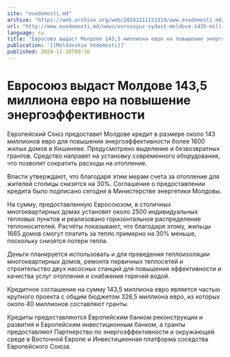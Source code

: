 ```yaml
---
site: "evedomosti.md"
archive: "https://web.archive.org/web/20241211152319/www.evedomosti.md/news/evrosoyuz-vydast-moldove-1435-milliona-evro-na-povyshenie-en"
url: "http://www.evedomosti.md/news/evrosoyuz-vydast-moldove-1435-milliona-evro-na-povyshenie-en"
language: ru
title: "Евросоюз выдаст Молдове 143,5 миллиона евро на повышение энергоэффективности"
publication: '[[Moldavskie Vedomosti]]'
published: 2024-11-30T09:16
---
```


# Евросоюз выдаст Молдове 143,5 миллиона евро на повышение энергоэффективности

Европейский Союз предоставит Молдове кредит в размере около 143 миллионов евро для повышения энергоэффективности более 1600 жилых домов в Кишиневе. Предусмотрено выделение и безвозвратных грантов. Средство направят на установку современного оборудования, что позволит сократить расходы на отопление.

Власти утверждают, что благодаря этим мерам счета за отопление для жителей столицы снизятся на 30%. Соглашение о предоставлении кредита было подписано сегодня в Министерстве энергетики Молдовы.

На сумму, предоставленную Евросоюзом, в столичных многоквартирных домах установят около 2500 индивидуальных тепловых пунктов и реализовано горизонтальное распределение теплоносителей. Расчёты показывают, что благодаря этому, жильцы 1665 домов смогут платить за тепло примерно на 30% меньше, поскольку снизятся потери тепла.

Деньги планируется использовать и для проведения теплоизоляции многоквартирных домов, ремонта первичных теплосетей и строительство двух насосных станций для повышения эффективности и качества услуг отопления и снабжения горячей водой.

Кредитное соглашение на сумму 143,5 миллиона евро является частью крупного проекта с общим бюджетом 326,5 миллиона евро, из которых около 40 миллионов составляют гранты.

Кредиты предоставляются Европейским банком реконструкции и развития и Европейским инвестиционным банком, а гранты предоставляют Партнерство по энергоэффективности и окружающей среде в Восточной Европе и Инвестиционная платформа соседства Европейского Союза.